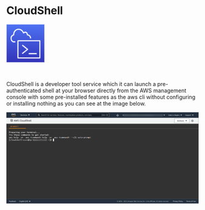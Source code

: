 # CloudShell

<img height=100px; alt="cloudshell_logo" src="../../../images/cloudshell.png" />

<p>&nbsp;</p>

CloudShell is a developer tool service which it can launch a pre-authenticated shell at your browser directly from the AWS management console with some pre-installed features as the aws cli without configuring or installing nothing as you can see at the image below.

<img alt="cloudshell_welcome_page_logo" src="../../../images/cloudshell-welcome-page.png" />